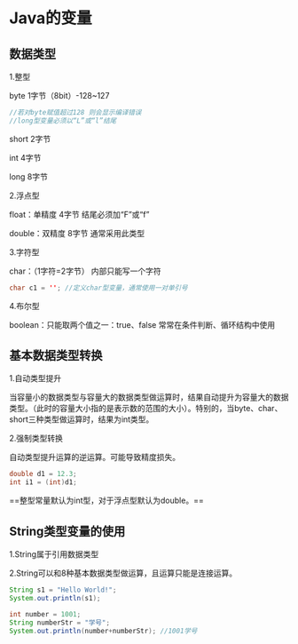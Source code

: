 # Java的变量

## 数据类型

1.整型

byte 1字节（8bit）-128~127

```java
//若对byte赋值超过128 则会显示编译错误
//long型变量必须以“L”或“l”结尾
```

short  2字节 

int 4字节 

long 8字节

2.浮点型

float：单精度   4字节  结尾必须加“F”或“f”

double：双精度  8字节   通常采用此类型

3.字符型

char：（1字符=2字节） 内部只能写一个字符

```java
char c1 = ''; //定义char型变量，通常使用一对单引号
```

4.布尔型

boolean：只能取两个值之一：true、false   常常在条件判断、循环结构中使用



## 基本数据类型转换

1.自动类型提升

当容量小的数据类型与容量大的数据类型做运算时，结果自动提升为容量大的数据类型。（此时的容量大小指的是表示数的范围的大小）。特别的，当byte、char、short三种类型做运算时，结果为int类型。

2.强制类型转换

自动类型提升运算的逆运算。可能导致精度损失。

```java
double d1 = 12.3;
int i1 = (int)d1;
```

==整型常量默认为int型，对于浮点型默认为double。==



## String类型变量的使用

1.String属于引用数据类型

2.String可以和8种基本数据类型做运算，且运算只能是连接运算。

```java
String s1 = "Hello World!";
System.out.println(s1);

int number = 1001;
String numberStr = "学号";
System.out.println(number+numberStr); //1001学号
```

